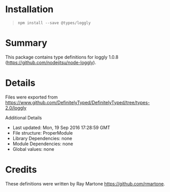 # Installation
> `npm install --save @types/loggly`

# Summary
This package contains type definitions for loggly 1.0.8 (https://github.com/nodejitsu/node-loggly).

# Details
Files were exported from https://www.github.com/DefinitelyTyped/DefinitelyTyped/tree/types-2.0/loggly

Additional Details
 * Last updated: Mon, 19 Sep 2016 17:28:59 GMT
 * File structure: ProperModule
 * Library Dependencies: none
 * Module Dependencies: none
 * Global values: none

# Credits
These definitions were written by Ray Martone <https://github.com/rmartone>.
